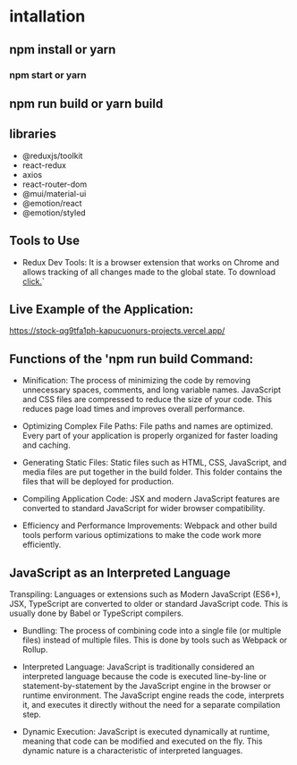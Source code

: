 # intallation

## npm install or yarn

### npm start or yarn

## npm run build or yarn build

## libraries

- @reduxjs/toolkit
- react-redux
- axios
- react-router-dom
- @mui/material-ui
- @emotion/react
- @emotion/styled

## Tools to Use

- Redux Dev Tools: It is a browser extension that works on Chrome and allows tracking of all changes made to the global state. To download [click.](https://chrome.google.com/webstore/detail/redux-devtools/lmhkpmbekcpmknklioeibfkpmmfibljd?utm_source=chrome-ntp-icon)`

## Live Example of the Application:

https://stock-qg9tfa1ph-kapucuonurs-projects.vercel.app/

## Functions of the 'npm run build Command:

- Minification:
  The process of minimizing the code by removing unnecessary spaces, comments, and long variable names.
  JavaScript and CSS files are compressed to reduce the size of your code. This reduces page load times and improves overall performance.

- Optimizing Complex File Paths:
  File paths and names are optimized. Every part of your application is properly organized for faster loading and caching.

- Generating Static Files:
  Static files such as HTML, CSS, JavaScript, and media files are put together in the build folder. This folder contains the files that will be deployed for production.

- Compiling Application Code:
  JSX and modern JavaScript features are converted to standard JavaScript for wider browser compatibility.

- Efficiency and Performance Improvements:
  Webpack and other build tools perform various optimizations to make the code work more efficiently.

## JavaScript as an Interpreted Language

Transpiling: Languages ​​or extensions such as Modern JavaScript (ES6+), JSX, TypeScript are converted to older or standard JavaScript code. This is usually done by Babel or TypeScript compilers.

- Bundling: The process of combining code into a single file (or multiple files) instead of multiple files. This is done by tools such as Webpack or Rollup.

- Interpreted Language: JavaScript is traditionally considered an interpreted language because the code is executed line-by-line or statement-by-statement by the JavaScript engine in the browser or runtime environment. The JavaScript engine reads the code, interprets it, and executes it directly without the need for a separate compilation step.

- Dynamic Execution: JavaScript is executed dynamically at runtime, meaning that code can be modified and executed on the fly. This dynamic nature is a characteristic of interpreted languages.

